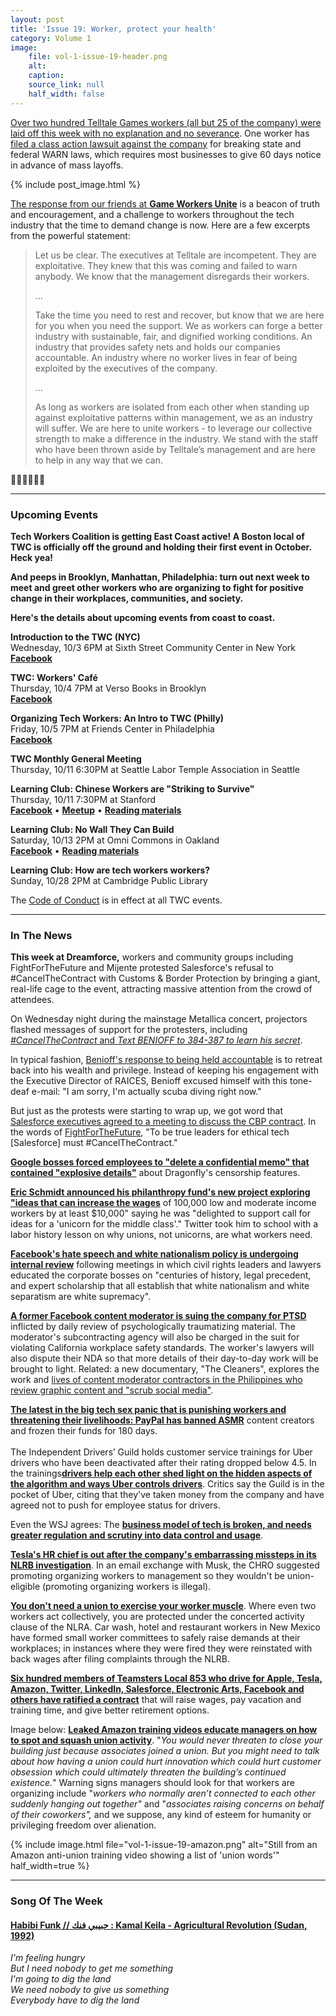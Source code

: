 ```yaml
---
layout: post
title: 'Issue 19: Worker, protect your health'
category: Volume 1
image:
    file: vol-1-issue-19-header.png
    alt: 
    caption: 
    source_link: null
    half_width: false
---
```


<!-- Content imported from: http://eepurl.com/dIrg7L -->

[Over two hundred Telltale Games workers (all but 25 of the company) were laid off this week with no explanation and no severance](https://kotaku.com/telltale-employees-left-stunned-by-company-closure-no-1829272139). One worker has [filed a class action lawsuit against the company](https://www.polygon.com/2018/9/25/17901106/telltale-layoffs-lawsuit-warn-act) for breaking state and federal WARN laws, which requires most businesses to give 60 days notice in advance of mass layoffs.

<!--excerpt-->

{% include post_image.html %}
  
[The response from](https://www.gameworkersunite.org/blog/statement-on-the-telltale-layoffs)[&nbsp;our friends at](https://www.gameworkersunite.org/blog/statement-on-the-telltale-layoffs)[&nbsp;](https://www.gameworkersunite.org/blog/statement-on-the-telltale-layoffs)[**Game Workers Unite**](https://www.gameworkersunite.org/blog/statement-on-the-telltale-layoffs)&nbsp;is a beacon of truth and encouragement, and a challenge to workers throughout the tech industry that the time to demand change is now. Here are a few excerpts from the powerful statement:&nbsp;  
  
> Let us be clear. The executives at Telltale are incompetent. They are exploitative. They knew that this was coming and failed to warn anybody. We know that the management disregards their workers.
>
> ...
>
> Take the time you need to rest and recover, but know that we are here for you when you need the support. We as workers can forge a better industry with sustainable, fair, and dignified working conditions. An industry that provides safety nets and holds our companies accountable. An industry where no worker lives in fear of being exploited by the executives of the company.
>
> ...
>
> As long as workers are isolated from each other when standing up against exploitative patterns within management, we as an industry will suffer. We are here to unite workers - to leverage our collective strength to make a difference in the industry. We stand with the staff who have been thrown aside by Telltale’s management and are here to help in any way that we can.
  
✊🏾✊🏾✊🏾 

***

###  Upcoming Events

**Tech Workers Coalition is getting East Coast active! A Boston local of TWC is officially off the ground and holding their first event in October. Heck yea!**

**And peeps in Brooklyn, Manhattan, Philadelphia: turn out next week to meet and greet other workers&nbsp;who are organizing to fight for positive change in their workplaces, communities, and society.**
  
**Here's the details about upcoming events from coast to coast.**
    
  
**Introduction to the TWC (NYC)&nbsp;**  
Wednesday, 10/3 6PM at Sixth Street Community Center in New York  
[**Facebook**](https://www.facebook.com/events/483594632155642/)  
  
**TWC: Workers' Café&nbsp;**  
Thursday, 10/4 7PM at Verso Books in Brooklyn  
[**Facebook**](https://www.facebook.com/events/1111798638975755/)  
  
**Organizing Tech Workers: An Intro to TWC (Philly)**  
Friday, 10/5 7PM at Friends Center in Philadelphia  
[**Facebook**](https://www.facebook.com/events/2172860512960540/)  
  
**TWC Monthly General Meeting&nbsp;**  
Thursday, 10/11 6:30PM at Seattle Labor Temple Association in Seattle&nbsp;  
  
**Learning Club: Chinese Workers are "Striking to Survive"&nbsp;**  
Thursday, 10/11 7:30PM at Stanford  
[**Facebook**](https://www.facebook.com/events/1898490060454664/)&nbsp;• [**Meetup**](https://www.meetup.com/Tech-Workers-Coalition/events/254402815/)&nbsp;• [**Reading materials**](https://sites.google.com/view/tech-workers-coalition/topics/striking-to-survive-chinese-worker-activist-book-tour)  
  
**Learning Club: No Wall They Can Build**  
Saturday, 10/13 2PM at Omni Commons in Oakland  
[**Facebook**](https://www.facebook.com/events/719981168349377/)&nbsp;• [**Reading materials**](https://sites.google.com/view/tech-workers-coalition/topics/no-wall-they-can-build?authuser=0)  
  
**Learning Club: How are tech workers workers?**  
Sunday, 10/28 2PM at Cambridge Public Library&nbsp;  

The [Code of Conduct](https://techworkerscoalition.org/community-guide/) is in effect at all TWC events.

***

###  In The News

**This week at Dreamforce,** workers and community groups including FightForTheFuture and Mijente protested Salesforce's refusal to #CancelTheContract with Customs & Border Protection by bringing a giant, real-life cage to the event, attracting massive attention from the crowd of attendees.  
  
On Wednesday night during the mainstage Metallica concert, projectors flashed messages of support for the protesters, including [_#CancelTheContract_ and _Text BENIOFF to 384-387 to learn his secret_](https://twitter.com/fightfortheftr/status/1045146458444320769).  
  
In typical fashion, [Benioff's response to being held accountable](https://www.theguardian.com/us-news/2018/sep/25/salesforce-ceo-marc-benioff-raices-family-separation-scuba-diving) is to retreat back into his wealth and privilege. Instead of keeping his engagement with the Executive Director of RAICES, Benioff excused himself with this tone-deaf e-mail: "I am sorry, I'm actually scuba diving right now."  
  
But just as the protests were starting to wrap up, we got word that [Salesforce executives agreed to a meeting to discuss the CBP contract](https://thehill.com/policy/technology/408769-salesforce-agrees-to-meet-with-activists-protesting-border-patrol-contract). In the words of [FightForTheFuture](https://twitter.com/fightfortheftr/status/1045347139746967552), "To be true leaders for ethical tech [Salesforce] must #CancelTheContract."  
  
[**Google bosses forced employees to "delete a confidential memo" that contained "explosive details"**](https://theintercept.com/2018/09/21/google-suppresses-memo-revealing-plans-to-closely-track-search-users-in-china/) about Dragonfly's censorship features.  
  
[**Eric Schmidt announced his philanthropy fund's new project exploring "ideas that can increase the wages**](https://www.buzzfeednews.com/article/carolineodonovan/google-ceo-eric-schmidt-unicorn-middle-class-wage) of 100,000 low and moderate income workers by at least $10,000" saying he was&nbsp;"delighted to support call for ideas for a 'unicorn for the middle class'." Twitter took him to school with a labor history lesson on why unions, not unicorns, are what workers need.  
  
[**Facebook's hate speech and white nationalism policy is undergoing internal review**](https://motherboard.vice.com/en_us/article/yw4pbj/facebook-white-supremacy-white-nationalism-hate-speech-policy) following meetings in which civil rights leaders and lawyers educated the corporate bosses on "centuries of history, legal precedent, and expert scholarship that all establish that white nationalism and white separatism are white supremacy".&nbsp;&nbsp;  
  
[**A former Facebook content moderator is suing the company for PTSD**](https://www.washingtonpost.com/technology/2018/09/24/content-moderator-says-she-got-ptsd-while-reviewing-images-posted-facebook/?noredirect=on&utm_term=.2e1c30b5ceea) inflicted by daily review of psychologically traumatizing material. The moderator's subcontracting agency will also be charged in the suit for violating California workplace safety standards. The worker's lawyers will also dispute their NDA so that more details of their day-to-day work will be brought to light. Related: a new documentary, "The Cleaners", explores the work and [lives of content moderator contractors in the Philippines who review graphic content and "scrub social media"](https://nextshark.com/documentary-reveals-filipinos-clean-facebook-sex-abuse-violent-content-1-hour/).  
  
[**The latest in the big tech sex panic that is punishing workers and threatening their livelihoods: PayPal has banned ASMR**](https://www.engadget.com/2018/09/14/paypal-ban-asmr-sound-art-therapy/) content creators and frozen their funds for 180 days.&nbsp;  
&nbsp;  
The Independent Drivers’ Guild holds customer service trainings for Uber drivers who have been deactivated after their rating dropped below 4.5. In the trainings[**drivers help each other shed light on the hidden aspects of the algorithm and ways Uber controls drivers**](https://theoutline.com/post/6179/inside-the-remedial-customer-service-class-for-deactivated-uber-drivers?zd=1&zi=2um4uaah). Critics say the Guild is in the pocket of Uber, citing that they've taken money from the company and have agreed not to push for employee status for drivers.&nbsp;  
  
Even the WSJ agrees: The [**business model of tech is broken, and needs greater regulation and scrutiny into data control and usage**](https://www.wsj.com/articles/big-techs-business-model-is-broken-report-says-1537826407?mod=hp_lista_pos3).  
  
[**Tesla's HR chief is out after the company's embarrassing missteps in its NLRB investigation**](https://www.bloomberg.com/news/articles/2018-09-25/tesla-hr-chief-suggested-promoting-uaw-advocates-to-safety-jobs). In an email exchange with Musk, the CHRO suggested promoting organizing workers to management so they wouldn't be union-eligible (promoting organizing workers is illegal).&nbsp;&nbsp;  
  
[**You don't need a union to exercise your worker muscle**](https://www.nytimes.com/2015/09/07/business/economy/nonunion-employees-turn-to-work-site-committees-for-protection.html). Where even two workers act collectively, you are protected under the concerted activity clause of the NLRA. Car wash, hotel and restaurant workers in New Mexico have formed small worker committees to safely raise demands at their workplaces; in instances where they were fired they were reinstated with back wages after filing complaints through the NLRB.&nbsp;&nbsp;  
  
[**Six hundred members of Teamsters Local 853 who drive for Apple, Tesla, Amazon, Twitter, LinkedIn, Salesforce, Electronic Arts, Facebook and others have ratified a contract**](https://teamster.org/news/2018/09/teamster-shuttle-drivers-high-tech-companies-overwhelmingly-ratify-contract) that will raise wages, pay vacation and training time, and give better retirement options.&nbsp;  
  
Image below:&nbsp;[**Leaked Amazon training videos educate managers on how to spot and squash union activity**](https://gizmodo.com/amazons-aggressive-anti-union-tactics-revealed-in-leake-1829305201). "_You would never threaten to close your building just because associates joined a union. But you might need to talk about how having a union could hurt innovation which could hurt customer obsession which could ultimately threaten the building’s continued existence._" Warning signs managers should look for that workers are organizing include "_workers who normally aren’t connected to each other suddenly hanging out together"_ and "_associates raising concerns on behalf of their coworkers",_ and we suppose, any kind of esteem for humanity or privileging freedom over alienation.

{% include image.html
    file="vol-1-issue-19-amazon.png"
    alt="Still from an Amazon anti-union training video showing a list of 'union words'"
    half_width=true
%}

***

### Song Of The Week

#### [**Habibi Funk // حبيبي فنك : Kamal Keila - Agricultural Revolution (Sudan, 1992)**](https://youtu.be/KoMQ7OPXfbY)

  
_I'm feeling hungry_<br/>
_But I need nobody to get me something_<br/>
_I'm going to dig the land_<br/>
_We need nobody to give us something_<br/>
_Everybody have to dig the land_  
